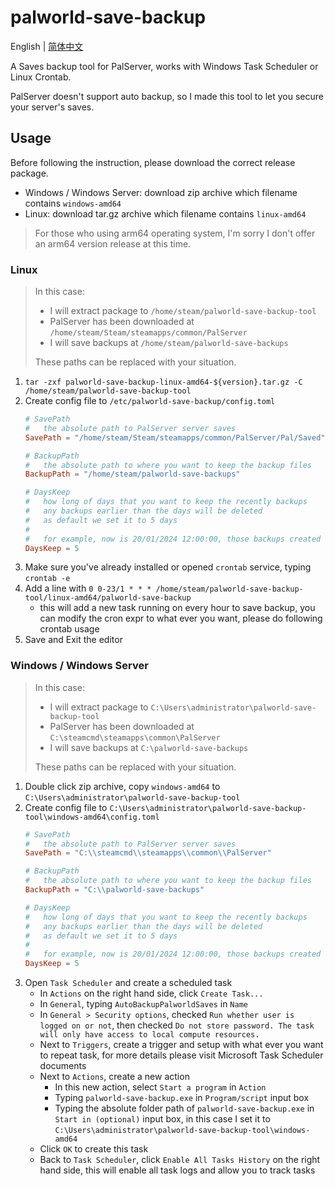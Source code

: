 # palworld-save-backup

English | [简体中文](README.zh_CN.md)

A Saves backup tool for PalServer, works with Windows Task Scheduler or Linux Crontab.

PalServer doesn't support auto backup, so I made this tool to let you secure your server's saves.

## Usage

Before following the instruction, please download the correct release package.

* Windows / Windows Server: download zip archive which filename contains `windows-amd64`
* Linux: download tar.gz archive which filename contains `linux-amd64`

> For those who using arm64 operating system, I'm sorry I don't offer an arm64 version release at this time.

### Linux

> In this case:
>
> * I will extract package to `/home/steam/palworld-save-backup-tool`
> * PalServer has been downloaded at `/home/steam/Steam/steamapps/common/PalServer`
> * I will save backups at `/home/steam/palworld-save-backups`
>
> These paths can be replaced with your situation.

1. `tar -zxf palworld-save-backup-linux-amd64-${version}.tar.gz -C /home/steam/palworld-save-backup-tool`
2. Create config file to `/etc/palworld-save-backup/config.toml`
   ```toml
   # SavePath
   #   the absolute path to PalServer server saves
   SavePath = "/home/steam/Steam/steamapps/common/PalServer/Pal/Saved"
   
   # BackupPath
   #   the absolute path to where you want to keep the backup files
   BackupPath = "/home/steam/palworld-save-backups"
   
   # DaysKeep
   #   how long of days that you want to keep the recently backups
   #   any backups earlier than the days will be deleted
   #   as default we set it to 5 days
   #
   #   for example, now is 20/01/2024 12:00:00, those backups created before 15/01/2024 12:00:00 will be deleted
   DaysKeep = 5
   ```
3. Make sure you've already installed or opened `crontab` service, typing `crontab -e`
4. Add a line with `0 0-23/1 * * * /home/steam/palworld-save-backup-tool/linux-amd64/palworld-save-backup`
    * this will add a new task running on every hour to save backup, you can modify the cron expr to what ever you want, please do following crontab usage
5. Save and Exit the editor

### Windows / Windows Server

> In this case:
>
> * I will extract package to `C:\Users\administrator\palworld-save-backup-tool`
> * PalServer has been downloaded at `C:\steamcmd\steamapps\common\PalServer`
> * I will save backups at `C:\palworld-save-backups`
>
> These paths can be replaced with your situation.

1. Double click zip archive, copy `windows-amd64` to `C:\Users\administrator\palworld-save-backup-tool`
2. Create config file to `C:\Users\administrator\palworld-save-backup-tool\windows-amd64\config.toml`
   ```toml
   # SavePath
   #   the absolute path to PalServer server saves
   SavePath = "C:\\steamcmd\\steamapps\\common\\PalServer"
   
   # BackupPath
   #   the absolute path to where you want to keep the backup files
   BackupPath = "C:\\palworld-save-backups"
   
   # DaysKeep
   #   how long of days that you want to keep the recently backups
   #   any backups earlier than the days will be deleted
   #   as default we set it to 5 days
   #
   #   for example, now is 20/01/2024 12:00:00, those backups created before 15/01/2024 12:00:00 will be deleted
   DaysKeep = 5
   ```
3. Open `Task Scheduler` and create a scheduled task
    * In `Actions` on the right hand side, click `Create Task...`
    * In `General`, typing `AutoBackupPalworldSaves` in `Name`
    * In `General > Security options`, checked `Run whether user is logged on or not`, then checked `Do not store password. The task will only have access to local compute resources.`
    * Next to `Triggers`, create a trigger and setup with what ever you want to repeat task, for more details please visit Microsoft Task Scheduler documents
    * Next to `Actions`, create a new action
        * In this new action, select `Start a program` in `Action`
        * Typing `palworld-save-backup.exe` in `Program/script` input box
        * Typing the absolute folder path of `palworld-save-backup.exe` in `Start in (optional)` input box, in this case I set it to `C:\Users\administrator\palworld-save-backup-tool\windows-amd64`
    * Click `OK` to create this task
    * Back to `Task Scheduler`, click `Enable All Tasks History` on the right hand side, this will enable all task logs and allow you to track tasks
